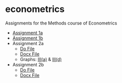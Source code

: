 # econometrics
Assignments for the Methods course of Econometrics

* [Assignment 1a](https://github.com/joostbouten/econometrics/edit/master/Econometrics1a.pdf)
* [Assignment 1b](https://github.com/joostbouten/econometrics/edit/master/Econometrics1b.pdf)
* Assignment 2a
  * [Do File](https://github.com/joostbouten/econometrics/edit/master/Assignment2a.do)
  * [Docx File](https://github.com/joostbouten/econometrics/edit/master/Assignment2a.docx)
  * Graphs: [III(a)](https://github.com/joostbouten/econometrics/edit/master/Graphs%CA2a%(3a).pdf) & [III(d)](https://github.com/joostbouten/econometrics/edit/master/Graphs%CA2a%(3d).pdf)
* Assignment 2b
  * [Do File](https://github.com/joostbouten/econometrics/blob/master/Do-file%20CA2b.do)
  * [Docx File](https://github.com/joostbouten/econometrics/blob/master/Econometrics%20CA2b.docx)
